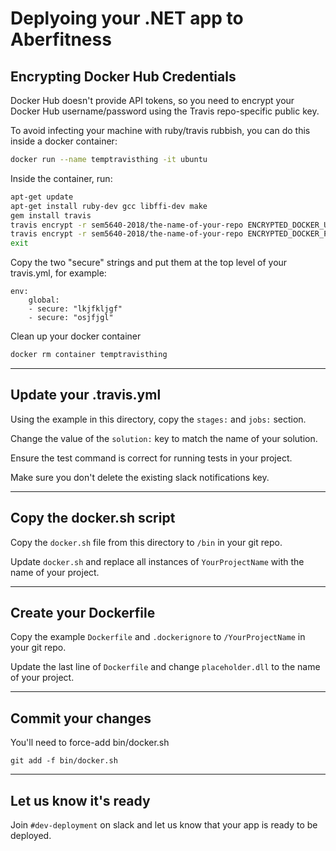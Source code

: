 # Deplyoing your .NET app to Aberfitness

## Encrypting Docker Hub Credentials

Docker Hub doesn't provide API tokens, so you need to encrypt your Docker Hub username/password using the Travis repo-specific public key.

To avoid infecting your machine with ruby/travis rubbish, you can do this inside a docker container:

```sh
docker run --name temptravisthing -it ubuntu
```

Inside the container, run:
```sh
apt-get update
apt-get install ruby-dev gcc libffi-dev make
gem install travis
travis encrypt -r sem5640-2018/the-name-of-your-repo ENCRYPTED_DOCKER_USERNAME="your_docker_hub_username_NOT_EMAIL_ADDRESS"
travis encrypt -r sem5640-2018/the-name-of-your-repo ENCRYPTED_DOCKER_PASSWORD="your_docker_hub_password"
exit
```

Copy the two "secure" strings and put them at the top level of your travis.yml, for example:

```
env:
    global:
    - secure: "lkjfkljgf"
    - secure: "osjfjgl"
```

Clean up your docker container

```sh
docker rm container temptravisthing
```

---

## Update your .travis.yml

Using the example in this directory, copy the `stages:` and `jobs:` section.

Change the value of the `solution:` key to match the name of your solution.

Ensure the test command is correct for running tests in your project.

Make sure you don't delete the existing slack notifications key.

---

## Copy the docker.sh script

Copy the `docker.sh` file from this directory to `/bin` in your git repo.

Update `docker.sh` and replace all instances of `YourProjectName` with the name of your project.

---

## Create your Dockerfile

Copy the example `Dockerfile` and `.dockerignore` to `/YourProjectName` in your git repo.

Update the last line of `Dockerfile` and change `placeholder.dll` to the name of your project.

---

## Commit your changes

You'll need to force-add bin/docker.sh

`git add -f bin/docker.sh`

---

## Let us know it's ready

Join `#dev-deployment` on slack and let us know that your app is ready to be deployed.